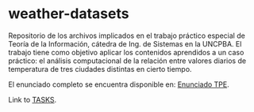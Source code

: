 # weather-datasets
Repositorio de los archivos implicados en el trabajo práctico especial de Teoría de la Información, cátedra de Ing. de Sistemas en la UNCPBA. El trabajo tiene como objetivo aplicar los contenidos aprendidos a un caso práctico: el análisis computacional de la relación entre valores diarios de temperatura de tres ciudades distintas en cierto tiempo.

El enunciado completo se encuentra disponible en: [Enunciado TPE](https://docs.google.com/document/d/10dFDWXW1YVs3E_Q5GgkElfgxl3jvfkml_585e4tb2Mw/edit#heading=h.ffeuerkrqvie).

Link to [TASKS](https://docs.google.com/document/d/1TPWjcGExaBC6oA_XHWsRjzCI2xEMNIPSRxsJuGUEhZ0/edit?usp=sharing).
